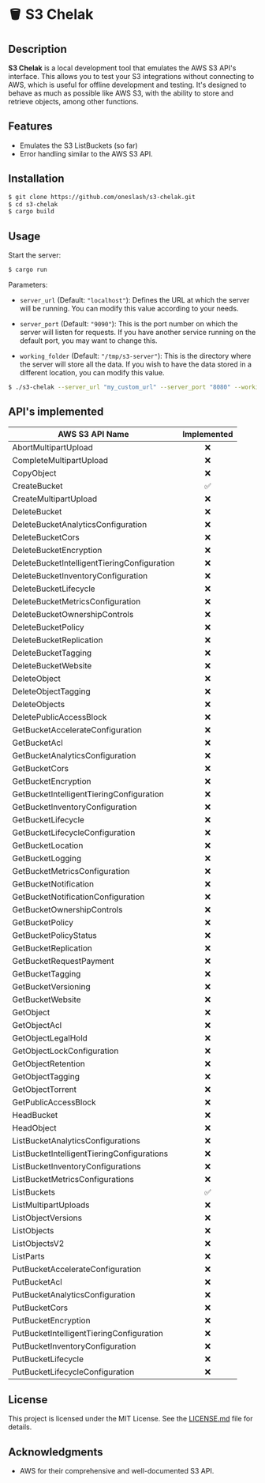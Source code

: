 # 🪣 S3 Chelak

## Description

**S3 Chelak** is a local development tool that emulates the AWS S3 API's interface. This allows you to test your S3 integrations without connecting to AWS, which is useful for offline development and testing. It's designed to behave as much as possible like AWS S3, with the ability to store and retrieve objects, among other functions.

## Features

- Emulates the S3 ListBuckets (so far)
- Error handling similar to the AWS S3 API.

## Installation

```bash
$ git clone https://github.com/oneslash/s3-chelak.git
$ cd s3-chelak
$ cargo build
```

## Usage

Start the server:

```bash
$ cargo run
```

Parameters:

- `server_url` (Default: `"localhost"`): Defines the URL at which the server will be running. You can modify this value according to your needs.

- `server_port` (Default: `"9090"`): This is the port number on which the server will listen for requests. If you have another service running on the default port, you may want to change this.
- `working_folder` (Default: `"/tmp/s3-server"`): This is the directory where the server will store all the data. If you wish to have the data stored in a different location, you can modify this value.

```bash
$ ./s3-chelak --server_url "my_custom_url" --server_port "8080" --working_folder "/path/to/my/folder"
```

## API's implemented

| AWS S3 API Name                             |    Implemented     |
| ------------------------------------------- | :----------------: |
| AbortMultipartUpload                        |        :x:         |
| CompleteMultipartUpload                     |        :x:         |
| CopyObject                                  |        :x:         |
| CreateBucket                                | :white_check_mark: |
| CreateMultipartUpload                       |        :x:         |
| DeleteBucket                                |        :x:         |
| DeleteBucketAnalyticsConfiguration          |        :x:         |
| DeleteBucketCors                            |        :x:         |
| DeleteBucketEncryption                      |        :x:         |
| DeleteBucketIntelligentTieringConfiguration |        :x:         |
| DeleteBucketInventoryConfiguration          |        :x:         |
| DeleteBucketLifecycle                       |        :x:         |
| DeleteBucketMetricsConfiguration            |        :x:         |
| DeleteBucketOwnershipControls               |        :x:         |
| DeleteBucketPolicy                          |        :x:         |
| DeleteBucketReplication                     |        :x:         |
| DeleteBucketTagging                         |        :x:         |
| DeleteBucketWebsite                         |        :x:         |
| DeleteObject                                |        :x:         |
| DeleteObjectTagging                         |        :x:         |
| DeleteObjects                               |        :x:         |
| DeletePublicAccessBlock                     |        :x:         |
| GetBucketAccelerateConfiguration            |        :x:         |
| GetBucketAcl                                |        :x:         |
| GetBucketAnalyticsConfiguration             |        :x:         |
| GetBucketCors                               |        :x:         |
| GetBucketEncryption                         |        :x:         |
| GetBucketIntelligentTieringConfiguration    |        :x:         |
| GetBucketInventoryConfiguration             |        :x:         |
| GetBucketLifecycle                          |        :x:         |
| GetBucketLifecycleConfiguration             |        :x:         |
| GetBucketLocation                           |        :x:         |
| GetBucketLogging                            |        :x:         |
| GetBucketMetricsConfiguration               |        :x:         |
| GetBucketNotification                       |        :x:         |
| GetBucketNotificationConfiguration          |        :x:         |
| GetBucketOwnershipControls                  |        :x:         |
| GetBucketPolicy                             |        :x:         |
| GetBucketPolicyStatus                       |        :x:         |
| GetBucketReplication                        |        :x:         |
| GetBucketRequestPayment                     |        :x:         |
| GetBucketTagging                            |        :x:         |
| GetBucketVersioning                         |        :x:         |
| GetBucketWebsite                            |        :x:         |
| GetObject                                   |        :x:         |
| GetObjectAcl                                |        :x:         |
| GetObjectLegalHold                          |        :x:         |
| GetObjectLockConfiguration                  |        :x:         |
| GetObjectRetention                          |        :x:         |
| GetObjectTagging                            |        :x:         |
| GetObjectTorrent                            |        :x:         |
| GetPublicAccessBlock                        |        :x:         |
| HeadBucket                                  |        :x:         |
| HeadObject                                  |        :x:         |
| ListBucketAnalyticsConfigurations           |        :x:         |
| ListBucketIntelligentTieringConfigurations  |        :x:         |
| ListBucketInventoryConfigurations           |        :x:         |
| ListBucketMetricsConfigurations             |        :x:         |
| ListBuckets                                 | :white_check_mark: |
| ListMultipartUploads                        |        :x:         |
| ListObjectVersions                          |        :x:         |
| ListObjects                                 |        :x:         |
| ListObjectsV2                               |        :x:         |
| ListParts                                   |        :x:         |
| PutBucketAccelerateConfiguration            |        :x:         |
| PutBucketAcl                                |        :x:         |
| PutBucketAnalyticsConfiguration             |        :x:         |
| PutBucketCors                               |        :x:         |
| PutBucketEncryption                         |        :x:         |
| PutBucketIntelligentTieringConfiguration    |        :x:         |
| PutBucketInventoryConfiguration             |        :x:         |
| PutBucketLifecycle                          |        :x:         |
| PutBucketLifecycleConfiguration             |        :x:         |

## License

This project is licensed under the MIT License. See the [LICENSE.md](https://chat.openai.com/LICENSE.md) file for details.

## Acknowledgments

- AWS for their comprehensive and well-documented S3 API.